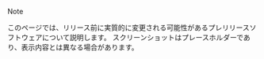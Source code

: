 > [!NOTE]
> このページでは、リリース前に実質的に変更される可能性があるプレリリースソフトウェアについて説明します。 スクリーンショットはプレースホルダーであり、表示内容とは異なる場合があります。 